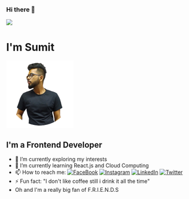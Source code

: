 ### Hi there 👋
![](https://media.giphy.com/media/JmVQ3FI93BYPYliYYV/giphy.gif)

  # I'm Sumit  #
![](img/dp.png)
  ## I'm a Frontend Developer ##

- 🔭 I’m currently exploring my interests
- 🌱 I’m currently learning React.js and Cloud Computing
- 📫 How to reach me: [![FaceBook](https://img.shields.io/badge/-sumit@sy0837-3b5998?style=flat-square&logo=facebook&logoColor=white)](https://www.facebook.com/sy0837/) [![Instagram](https://img.shields.io/badge/-sumit@sy0837-E1306C?style=flat-square&logo=instagram&logoColor=white)](https://www.instagram.com/sy0837/) [![LinkedIn](https://img.shields.io/badge/-sumit@sy0837-0e76a8?style=flat-square&logo=linkedin&logoColor=white)](https://www.linkedin.com/in/sumit-yadav-0837/) [![Twitter](https://img.shields.io/badge/-sumit@sy0837-00acee?style=flat-square&logo=twitter&logoColor=white)](https://twitter.com/sy08375)
- ⚡ Fun fact: "I don't like coffee still i drink it all the time"
- Oh and I'm a really big fan of F.R.I.E.N.D.S
